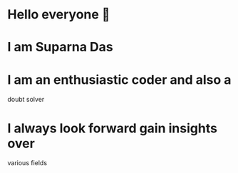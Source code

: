 # Hello everyone 👋 
# I am Suparna Das
# I am an enthusiastic coder and also a
  doubt solver
# I always look forward gain insights over 
  various fields
